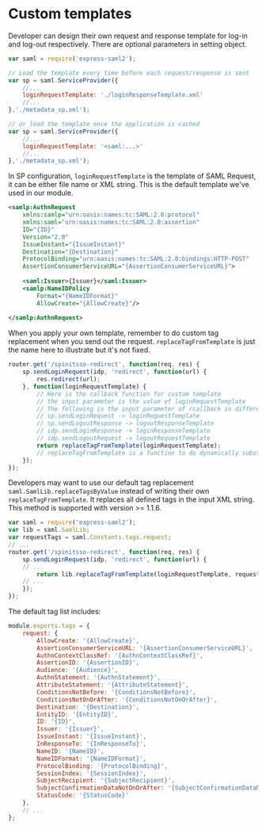 # Custom templates

Developer can design their own request and response template for log-in and log-out respectively. There are optional parameters in setting object.

```javascript
var saml = require('express-saml2');

// Load the template every time before each request/response is sent
var sp = saml.ServiceProvider({
    //...
    loginRequestTemplate: './loginResponseTemplate.xml'
    //...
},'./metadata_sp.xml');

// or load the template once the application is cached
var sp = saml.ServiceProvider({
    //...
    loginRequestTemplate: '<saml:...>'
    //...
},'./metadata_sp.xml');
```

In SP configuration, `loginRequestTemplate` is the template of SAML Request, it can be either file name or XML string. This is the default template we've used in our module.

```xml
<samlp:AuthnRequest 
    xmlns:samlp="urn:oasis:names:tc:SAML:2.0:protocol"     
    xmlns:saml="urn:oasis:names:tc:SAML:2.0:assertion" 
    ID="{ID}" 
    Version="2.0" 
    IssueInstant="{IssueInstant}" 
    Destination="{Destination}" 
    ProtocolBinding="urn:oasis:names:tc:SAML:2.0:bindings:HTTP-POST" 
    AssertionConsumerServiceURL="{AssertionConsumerServiceURL}">
    
    <saml:Issuer>{Issuer}</saml:Issuer>
    <samlp:NameIDPolicy 
        Format="{NameIDFormat}" 
        AllowCreate="{AllowCreate}"/>
        
</samlp:AuthnRequest>
```

When you apply your own template, remember to do custom tag replacement when you send out the request. `replaceTagFromTemplate` is just the name here to illustrate but it's not fixed.

```javascript
router.get('/spinitsso-redirect', function(req, res) {
    sp.sendLoginRequest(idp, 'redirect', function(url) {
        res.redirect(url);
    }, function(loginRequestTemplate) {
        // Here is the callback function for custom template
        // the input parameter is the value of loginRequestTemplate
        // The following is the input parameter of rcallback in different actions
        // sp.sendLoginRequest -> loginRequestTemplate
        // sp.sendLogoutResponse -> logoutResponseTemplate
        // idp.sendLoginResponse -> loginResponseTemplate
        // idp.sendLogoutRequest -> logoutRequestTemplate
        return replaceTagFromTemplate(loginRequestTemplate);
        // replaceTagFromTemplate is a function to do dynamically substitution of tags
    });
});
```
Developers may want to use our default tag replacement `saml.SamlLib.replaceTagsByValue` instead of writing their own `replaceTagFromTemplate`. It replaces all defined tags in the input XML string. This method is supported with version >= 1.1.6.

```javascript
var saml = require('express-saml2');
var lib = saml.SamlLib;
var requestTags = saml.Constants.tags.request;
// ...
router.get('/spinitsso-redirect', function(req, res) {
    sp.sendLoginRequest(idp, 'redirect', function(url) {
    // ...
        return lib.replaceTagFromTemplate(loginRequestTemplate, requestTags);
    // ...
    });
});
```

The default tag list includes:
```javascript
module.exports.tags = {
    request: {
        AllowCreate: '{AllowCreate}',
        AssertionConsumerServiceURL: '{AssertionConsumerServiceURL}',
        AuthnContextClassRef: '{AuthnContextClassRef}',
        AssertionID: '{AssertionID}',
        Audience: '{Audience}',
        AuthnStatement: '{AuthnStatement}',
        AttributeStatement: '{AttributeStatement}',
        ConditionsNotBefore: '{ConditionsNotBefore}',
        ConditionsNotOnOrAfter: '{ConditionsNotOnOrAfter}',
        Destination: '{Destination}',
        EntityID: '{EntityID}',
        ID: '{ID}',
        Issuer: '{Issuer}',
        IssueInstant: '{IssueInstant}',
        InResponseTo: '{InResponseTo}',
        NameID: '{NameID}',
        NameIDFormat: '{NameIDFormat}',
        ProtocolBinding: '{ProtocolBinding}',
        SessionIndex: '{SessionIndex}',
        SubjectRecipient: '{SubjectRecipient}',
        SubjectConfirmationDataNotOnOrAfter: '{SubjectConfirmationDataNotOnOrAfter}',
        StatusCode: '{StatusCode}'
    },
    // ...
};
```